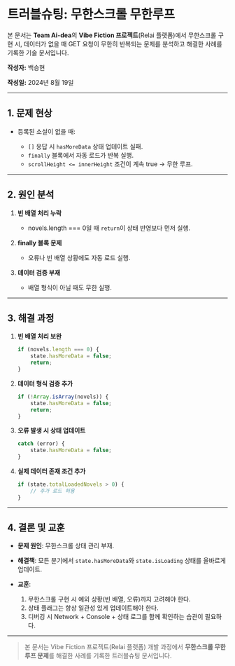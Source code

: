 # 트러블슈팅: 무한스크롤 무한루프

본 문서는 **Team Ai-dea**의 **Vibe Fiction 프로젝트**(Relai 플랫폼)에서 무한스크롤 구현 시, 데이터가 없을 때 GET 요청이 무한히 반복되는 문제를 분석하고 해결한 사례를 기록한 기술 문서입니다.

**작성자:** 백승현

**작성일:** 2024년 8월 19일

---

## 1. 문제 현상

* 등록된 소설이 없을 때:

  * `[]` 응답 시 `hasMoreData` 상태 업데이트 실패.
  * `finally` 블록에서 자동 로드가 반복 실행.
  * `scrollHeight <= innerHeight` 조건이 계속 true → 무한 루프.

---

## 2. 원인 분석

1. **빈 배열 처리 누락**

   * novels.length === 0일 때 `return`이 상태 반영보다 먼저 실행.
2. **finally 블록 문제**

   * 오류나 빈 배열 상황에도 자동 로드 실행.
3. **데이터 검증 부재**

   * 배열 형식이 아닐 때도 무한 실행.

---

## 3. 해결 과정

1. **빈 배열 처리 보완**

   ```javascript
   if (novels.length === 0) {
       state.hasMoreData = false;
       return;
   }
   ```

2. **데이터 형식 검증 추가**

   ```javascript
   if (!Array.isArray(novels)) {
       state.hasMoreData = false;
       return;
   }
   ```

3. **오류 발생 시 상태 업데이트**

   ```javascript
   catch (error) {
       state.hasMoreData = false;
   }
   ```

4. **실제 데이터 존재 조건 추가**

   ```javascript
   if (state.totalLoadedNovels > 0) {
       // 추가 로드 허용
   }
   ```

---

## 4. 결론 및 교훈

* **문제 원인**: 무한스크롤 상태 관리 부재.
* **해결책**: 모든 분기에서 `state.hasMoreData`와 `state.isLoading` 상태를 올바르게 업데이트.
* **교훈**:

  1. 무한스크롤 구현 시 예외 상황(빈 배열, 오류)까지 고려해야 한다.
  2. 상태 플래그는 항상 일관성 있게 업데이트해야 한다.
  3. 디버깅 시 Network + Console + 상태 로그를 함께 확인하는 습관이 필요하다.

---

> 본 문서는 Vibe Fiction 프로젝트(Relai 플랫폼) 개발 과정에서 **무한스크롤 무한루프 문제**를 해결한 사례를 기록한 트러블슈팅 문서입니다.
